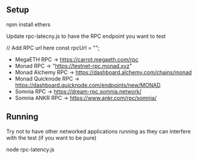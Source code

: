 ## Setup

npm install ethers

Update rpc-latecny.js to have the RPC endpoint you want to test

// Add RPC url here
const rpcUrl = "";

- MegaETH RPC -> https://carrot.megaeth.com/rpc
- Monad RPC -> "https://testnet-rpc.monad.xyz"
- Monad Alchemy RPC -> https://dashboard.alchemy.com/chains/monad
- Monad Quicknode RPC -> https://dashboard.quicknode.com/endpoints/new/MONAD
- Somnia RPC -> https://dream-rpc.somnia.network/
- Somnia ANKR RPC -> https://www.ankr.com/rpc/somnia/

## Running

Try not to have other networked applications running as they can interfere with the test (if you want to be pure)

node rpc-latency.js

